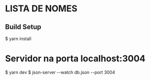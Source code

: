 # LISTA DE NOMES

## Build Setup

$ yarn install
# Servidor na porta localhost:3004
$ yarn dev
$ json-server --watch db.json --port 3004


